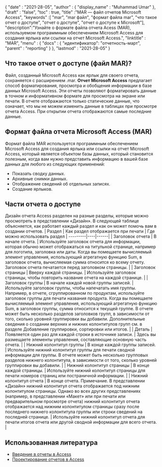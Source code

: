 {
  "date" : "2021-28-05",
  "author" : {
    "display_name" : "Muhammad Umar"
},
  "draft" : "false",
  "toc" : true,
  "title" :"MAR — файл отчетов Microsoft Access",
  "keywords" :[ "mar", "mar файл", "формат файла mar", "что такое отчет о доступе", "отчет о доступе", "отчет о доступе к Microsoft"],
  "description":"Узнайте о формате файла отчета Acess (MAR), используемом программным обеспечением Microsoft Access для создания ярлыка или ссылки на отчет Microsoft Access.",
  "linktitle" : "MAR",
  "menu" : {
    "docs" : {
"идентификатор": "отчетность-март",
      "parent" : "reporting"
}
},
  "lastmod" : "2021-28-05"
}

## Что такое отчет о доступе (файл MAR)? ##
Файл, созданный Microsoft Access как ярлык для своего отчета, сохраняется с расширением .mar. **Отчет Microsoft Access** предлагает способ форматирования, просмотра и обобщения информации в базе данных Microsoft Access. Эти отчеты позволяют форматировать данные в точном и информативном формате для просмотра на экране или печати. В отчете отображаются только статические данные, что означает, что мы не можем изменить данные в таблицах при просмотре отчета Access. При открытии отчета отображаются самые последние данные.

## Формат файла отчета Microsoft Access (MAR)

Формат файла MAR используется программным обеспечением Microsoft Access для создания ярлыка или ссылки на отчет Microsoft Access, который является объектом базы данных, который становится полезным, когда вам нужно представить информацию в вашей базе данных для любого из следующих применений:

- Показать сводку данных.
- Архивные снимки данных.
- Отображение сведений об отдельных записях.
- Создание ярлыков.

## Части отчета о доступе
Дизайн отчета Access разделен на разные разделы, которые можно просмотреть в представлении «Дизайн». В следующей таблице объясняется, как работает каждый раздел и как он может помочь вам в создании отчетов.
| Раздел | Как раздел отображается при печати | Где можно использовать раздел |
---------|----|------|
| Заголовок отчета | В начале отчета. | Используйте заголовок отчета для информации, которая обычно может отображаться на титульной странице, например для логотипа, заголовка или даты. Когда вы помещаете вычисляемый элемент управления, использующий агрегатную функцию Sum, в заголовок отчета, вычисляемая сумма относится ко всему отчету. Заголовок отчета печатается перед заголовком страницы. |
| Заголовок страницы | Вверху каждой страницы. | Используйте заголовок страницы, чтобы повторить название отчета на каждой странице. |
| Заголовок группы | В начале каждой новой группы записей. | Используйте заголовок группы, чтобы напечатать имя группы. Например, в отчете, сгруппированном по продуктам, используйте заголовок группы для печати названия продукта. Когда вы помещаете вычисляемый элемент управления, использующий агрегатную функцию Sum, в заголовок группы, сумма относится к текущей группе. В отчете может быть несколько разделов заголовков групп, в зависимости от того, сколько уровней группировки вы добавили. Дополнительные сведения о создании верхних и нижних колонтитулов групп см. в разделе Добавление группировки, сортировки или итогов. |
| Деталь | Появляется один раз для каждой строки в источнике записи. | Здесь вы размещаете элементы управления, составляющие основную часть отчета. |
| Нижний колонтитул группы | В конце каждой группы записей. | Используйте нижний колонтитул группы для печати сводной информации для группы. В отчете может быть несколько групповых разделов нижнего колонтитула, в зависимости от того, сколько уровней группировки вы добавили. |
| Нижний колонтитул страницы | В конце каждой страницы. | Используйте нижний колонтитул страницы для печати номеров страниц или постраничной информации. |
| Нижний колонтитул отчета | В конце отчета. Примечание. В представлении «Дизайн» нижний колонтитул отчета отображается под нижним колонтитулом страницы. Однако во всех других представлениях (например, в представлении «Макет» или при печати или предварительном просмотре отчета) нижний колонтитул отчета отображается над нижним колонтитулом страницы сразу после последнего нижнего колонтитула группы или строки сведений на последней странице. | Используйте нижний колонтитул отчета для печати итогов отчета или другой сводной информации для всего отчета. |






## Использованная литература ##

- [Введение в отчеты в Access](https://support.microsoft.com/en-us/office/introduction-to-reports-in-access-e0869f59-7536-4d19-8e05-7158dcd3681c)
- [Проектирование отчетов в Access](https://github.com/prijuly2000/DBMS/blob/master/DesigningReportsinAccess2010.pdf)

